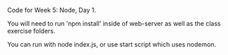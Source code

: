 Code for Week 5: Node, Day 1. 

You will need to run 'npm install' inside of web-server as well as the class exercise folders.

You can run with node index.js, or use start script which uses nodemon.

